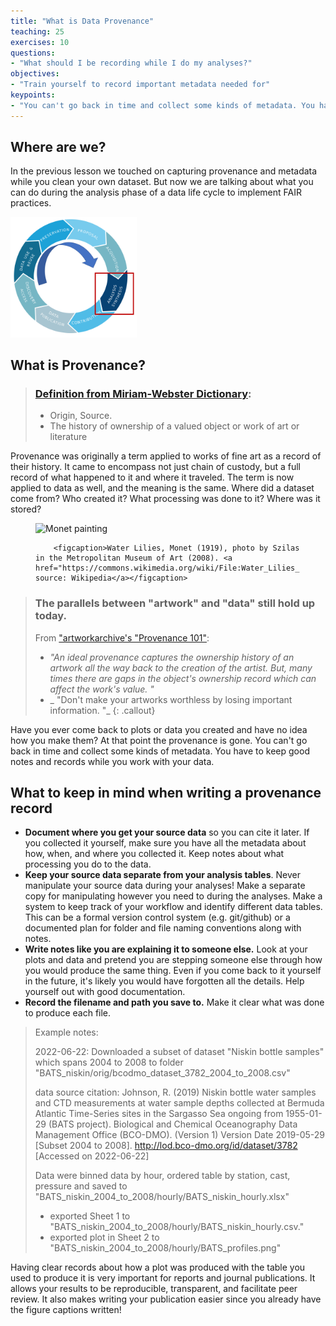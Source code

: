 ```yaml
---
title: "What is Data Provenance"
teaching: 25
exercises: 10
questions:
- "What should I be recording while I do my analyses?"
objectives:
- "Train yourself to record important metadata needed for"
keypoints:
- "You can't go back in time and collect some kinds of metadata. You have to keep good notes and records."
---
```


## Where are we?

In the previous lesson we touched on capturing provenance and metadata while you clean your own dataset.  But now we are talking about what you can do during the analysis phase of a data life cycle to implement FAIR practices.

<img src="../fig/datalifecycle-analysis.png" alt="datalifecycle-analysis" style="width:40%;" />


## What is Provenance?

> ### [Definition from Miriam-Webster Dictionary](https://www.merriam-webster.com/dictionary/provenance):
> - Origin, Source.
> - The history of ownership of a valued object or work of art or literature

Provenance was originally a term applied to works of fine art as a record of their history. It came to encompass not just chain of custody, but a full record of what happened to it and where it traveled. The term is now applied to data as well, and the meaning is the same.  Where did a dataset come from?  Who created it? What processing was done to it? Where was it stored?

<figure>
        <img src="https://upload.wikimedia.org/wikipedia/commons/thumb/b/ba/Water_Lilies_%28Monet%2C_1919%29.JPG/1200px-Water_Lilies_%28Monet%2C_1919%29.JPG?20081207163727" alt="Monet painting" width="60%"/>


        <figcaption>Water Lilies, Monet (1919), photo by Szilas in the Metropolitan Museum of Art (2008). <a href="https://commons.wikimedia.org/wiki/File:Water_Lilies_(Monet,_1919).JPG">Image source: Wikipedia</a></figcaption>
</figure>

> ### The parallels between "artwork" and "data" still hold up today.
>
> From ["artworkarchive's "Provenance 101"](https://www.artworkarchive.com/blog/provenance-101-how-to-record-the-history-of-a-work-of-art):
>
> - _"An ideal provenance captures the ownership history of an artwork all the way back to the creation of the artist. But, many times there are gaps in the object's ownership record which can affect the work's value. "_
> - _ "Don't make your artworks worthless by losing important information. "_
{: .callout}

Have you ever come back to plots or data you created and have no idea how you make them? At that point the provenance is gone.  You can't go back in time and collect some kinds of metadata. You have to keep good notes and records while you work with your data.

## What to keep in mind when writing a provenance record

- **Document where you get your source data** so you can cite it later.  If you collected it yourself, make sure you have all the metadata about how, when, and where you collected it. Keep notes about what processing you do to the data. 
- **Keep your source data separate from your analysis tables**. Never manipulate your source data during your analyses! Make a separate copy for manipulating however you need to during the analyses. Make a system to keep track of your workflow and identify different data tables.  This can be a formal version control system (e.g. git/github) or a documented plan for folder and file naming conventions along with notes.
- **Write notes like you are explaining it to someone else.**  Look at your plots and data and pretend you are stepping someone else through how you would produce the same thing.  Even if you come back to it yourself in the future, it's likely you would have forgotten all the details. Help yourself out with good documentation.
- **Record the filename and path you save to.** Make it clear what was done to produce each file. 

> Example notes:
> 
> 2022-06-22: 
> Downloaded a subset of dataset "Niskin bottle samples" which spans 2004 to 2008 to folder "BATS_niskin/orig/bcodmo_dataset_3782_2004_to_2008.csv"
> 
> data source citation:
> Johnson, R. (2019) Niskin bottle water samples and CTD measurements at water sample depths collected at Bermuda Atlantic Time-Series sites in the Sargasso Sea ongoing from 1955-01-29 (BATS project). Biological and Chemical Oceanography Data Management Office (BCO-DMO). (Version 1) Version Date 2019-05-29 [Subset 2004 to 2008]. http://lod.bco-dmo.org/id/dataset/3782 [Accessed on 2022-06-22]
>
> Data were binned data by hour, ordered table by station, cast, pressure and saved to "BATS_niskin_2004_to_2008/hourly/BATS_niskin_hourly.xlsx" 
> * exported Sheet 1 to "BATS_niskin_2004_to_2008/hourly/BATS_niskin_hourly.csv." 
> * exported plot in Sheet 2 to "BATS_niskin_2004_to_2008/hourly/BATS_profiles.png"

Having clear records about how a plot was produced with the table you used to produce it is very important for reports and journal publications.  It allows your results to be reproducible, transparent, and facilitate peer review. It also makes writing your publication easier since you already have the figure captions written!
